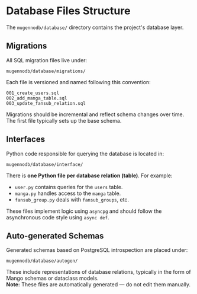 # Database Files Structure

The `mugennodb/database/` directory contains the project's database layer.

## Migrations

All SQL migration files live under:

```plain
mugennodb/database/migrations/
```

Each file is versioned and named following this convention:

```plain
001_create_users.sql
002_add_manga_table.sql
003_update_fansub_relation.sql
```

Migrations should be incremental and reflect schema changes over time. The first file typically sets up the base schema.

## Interfaces

Python code responsible for querying the database is located in:

```plain
mugennodb/database/interface/
```

There is **one Python file per database relation (table)**. For example:

- `user.py` contains queries for the `users` table.
- `manga.py` handles access to the `manga` table.
- `fansub_group.py` deals with `fansub_groups`, etc.

These files implement logic using `asyncpg` and should follow the asynchronous code style using `async def`.

## Auto-generated Schemas

Generated schemas based on PostgreSQL introspection are placed under:

```plain
mugennodb/database/autogen/
```

These include representations of database relations, typically in the form of Mango schemas or dataclass models.  
**Note:** These files are automatically generated — do not edit them manually.
